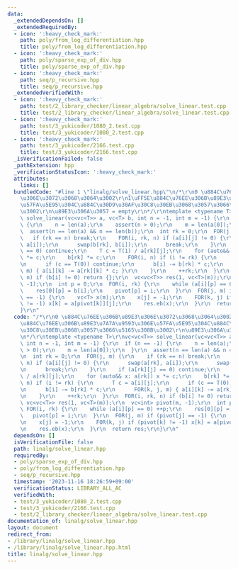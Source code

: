 ```yaml
---
data:
  _extendedDependsOn: []
  _extendedRequiredBy:
  - icon: ':heavy_check_mark:'
    path: poly/from_log_differentiation.hpp
    title: poly/from_log_differentiation.hpp
  - icon: ':heavy_check_mark:'
    path: poly/sparse_exp_of_div.hpp
    title: poly/sparse_exp_of_div.hpp
  - icon: ':heavy_check_mark:'
    path: seq/p_recursive.hpp
    title: seq/p_recursive.hpp
  _extendedVerifiedWith:
  - icon: ':heavy_check_mark:'
    path: test/2_library_checker/linear_algebra/solve_linear.test.cpp
    title: test/2_library_checker/linear_algebra/solve_linear.test.cpp
  - icon: ':heavy_check_mark:'
    path: test/3_yukicoder/1080_2.test.cpp
    title: test/3_yukicoder/1080_2.test.cpp
  - icon: ':heavy_check_mark:'
    path: test/3_yukicoder/2166.test.cpp
    title: test/3_yukicoder/2166.test.cpp
  _isVerificationFailed: false
  _pathExtension: hpp
  _verificationStatusIcon: ':heavy_check_mark:'
  attributes:
    links: []
  bundledCode: "#line 1 \"linalg/solve_linear.hpp\"\n/*\r\n0 \u884C\u76EE\u306B\u89E3\
    \u306E\u3072\u3068\u3064\u3002\r\n1\uFF5E\u884C\u76EE\u306B\u89E3\u7A7A\u9593\u306E\
    \u57FA\u5E95\u304C\u884C\u30D9\u30AF\u30C8\u30EB\u3068\u3057\u3066\u5165\u308B\
    \u3002\r\n\u89E3\u306A\u3057 = empty\r\n*/\r\ntemplate <typename T>\r\nvc<vc<T>>\
    \ solve_linear(vc<vc<T>> a, vc<T> b, int n = -1, int m = -1) {\r\n  if (n == -1)\
    \ {\r\n    n = len(a);\r\n    assert(n > 0);\r\n    m = len(a[0]);\r\n  }\r\n\
    \  assert(n == len(a) && n == len(b));\r\n  int rk = 0;\r\n  FOR(j, m) {\r\n \
    \   if (rk == n) break;\r\n    FOR(i, rk, n) if (a[i][j] != 0) {\r\n      swap(a[rk],\
    \ a[i]);\r\n      swap(b[rk], b[i]);\r\n      break;\r\n    }\r\n    if (a[rk][j]\
    \ == 0) continue;\r\n    T c = T(1) / a[rk][j];\r\n    for (auto&& x: a[rk]) x\
    \ *= c;\r\n    b[rk] *= c;\r\n    FOR(i, n) if (i != rk) {\r\n      T c = a[i][j];\r\
    \n      if (c == T(0)) continue;\r\n      b[i] -= b[rk] * c;\r\n      FOR(k, j,\
    \ m) { a[i][k] -= a[rk][k] * c; }\r\n    }\r\n    ++rk;\r\n  }\r\n  FOR(i, rk,\
    \ n) if (b[i] != 0) return {};\r\n  vc<vc<T>> res(1, vc<T>(m));\r\n  vc<int> pivot(m,\
    \ -1);\r\n  int p = 0;\r\n  FOR(i, rk) {\r\n    while (a[i][p] == 0) ++p;\r\n\
    \    res[0][p] = b[i];\r\n    pivot[p] = i;\r\n  }\r\n  FOR(j, m) if (pivot[j]\
    \ == -1) {\r\n    vc<T> x(m);\r\n    x[j] = -1;\r\n    FOR(k, j) if (pivot[k]\
    \ != -1) x[k] = a[pivot[k]][j];\r\n    res.eb(x);\r\n  }\r\n  return res;\r\n\
    }\r\n"
  code: "/*\r\n0 \u884C\u76EE\u306B\u89E3\u306E\u3072\u3068\u3064\u3002\r\n1\uFF5E\
    \u884C\u76EE\u306B\u89E3\u7A7A\u9593\u306E\u57FA\u5E95\u304C\u884C\u30D9\u30AF\
    \u30C8\u30EB\u3068\u3057\u3066\u5165\u308B\u3002\r\n\u89E3\u306A\u3057 = empty\r\
    \n*/\r\ntemplate <typename T>\r\nvc<vc<T>> solve_linear(vc<vc<T>> a, vc<T> b,\
    \ int n = -1, int m = -1) {\r\n  if (n == -1) {\r\n    n = len(a);\r\n    assert(n\
    \ > 0);\r\n    m = len(a[0]);\r\n  }\r\n  assert(n == len(a) && n == len(b));\r\
    \n  int rk = 0;\r\n  FOR(j, m) {\r\n    if (rk == n) break;\r\n    FOR(i, rk,\
    \ n) if (a[i][j] != 0) {\r\n      swap(a[rk], a[i]);\r\n      swap(b[rk], b[i]);\r\
    \n      break;\r\n    }\r\n    if (a[rk][j] == 0) continue;\r\n    T c = T(1)\
    \ / a[rk][j];\r\n    for (auto&& x: a[rk]) x *= c;\r\n    b[rk] *= c;\r\n    FOR(i,\
    \ n) if (i != rk) {\r\n      T c = a[i][j];\r\n      if (c == T(0)) continue;\r\
    \n      b[i] -= b[rk] * c;\r\n      FOR(k, j, m) { a[i][k] -= a[rk][k] * c; }\r\
    \n    }\r\n    ++rk;\r\n  }\r\n  FOR(i, rk, n) if (b[i] != 0) return {};\r\n \
    \ vc<vc<T>> res(1, vc<T>(m));\r\n  vc<int> pivot(m, -1);\r\n  int p = 0;\r\n \
    \ FOR(i, rk) {\r\n    while (a[i][p] == 0) ++p;\r\n    res[0][p] = b[i];\r\n \
    \   pivot[p] = i;\r\n  }\r\n  FOR(j, m) if (pivot[j] == -1) {\r\n    vc<T> x(m);\r\
    \n    x[j] = -1;\r\n    FOR(k, j) if (pivot[k] != -1) x[k] = a[pivot[k]][j];\r\
    \n    res.eb(x);\r\n  }\r\n  return res;\r\n}\r\n"
  dependsOn: []
  isVerificationFile: false
  path: linalg/solve_linear.hpp
  requiredBy:
  - poly/sparse_exp_of_div.hpp
  - poly/from_log_differentiation.hpp
  - seq/p_recursive.hpp
  timestamp: '2023-11-16 18:26:59+09:00'
  verificationStatus: LIBRARY_ALL_AC
  verifiedWith:
  - test/3_yukicoder/1080_2.test.cpp
  - test/3_yukicoder/2166.test.cpp
  - test/2_library_checker/linear_algebra/solve_linear.test.cpp
documentation_of: linalg/solve_linear.hpp
layout: document
redirect_from:
- /library/linalg/solve_linear.hpp
- /library/linalg/solve_linear.hpp.html
title: linalg/solve_linear.hpp
---
```

